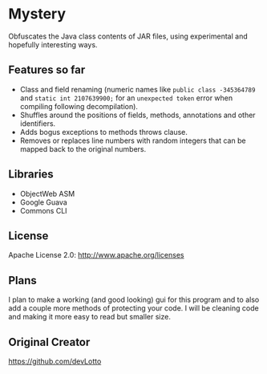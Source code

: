 # Mystery
Obfuscates the Java class contents of JAR files, using experimental and hopefully interesting ways.

## Features so far
* Class and field renaming (numeric names like ``public class -345364789`` and ``static int 2107639900;`` for an ``unexpected token`` error when compiling following decompilation).
* Shuffles around the positions of fields, methods, annotations and other identifiers.
* Adds bogus exceptions to methods throws clause.
* Removes or replaces line numbers with random integers that can be mapped back to the original numbers.

## Libraries

* ObjectWeb ASM
* Google Guava
* Commons CLI

## License
Apache License 2.0: http://www.apache.org/licenses


## Plans
I plan to make a working (and good looking) gui for this program and to also add a couple more methods of protecting your code.
I will be cleaning code and making it more easy to read but smaller size.

## Original Creator
https://github.com/devLotto

